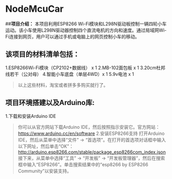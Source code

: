 # NodeMcuCar
##**项目介绍：**  本项目利用ESP8266 Wi-Fi模块和L298N驱动板控制一辆四轮小车运动。该小车使用L298N驱动器控制四个直流电机的方向和速度。通过局域网Wi-Fi连接到网页，用户可以通过手机或电脑上的网页控制小车的移动。

## **该项目的材料清单包括：**
1.ESP8266Wi-Fi模块（CP2102+数据线） x 1
2.MB-102面包板 x 1
3.20cm杜邦线若干（公对母）
4.智能小车底盘（单层4WD）x 1
5.9v电池 x 1
>以上这些材料，淘宝或者拼多多购买就行了。


## **项目环境搭建以及Arduino库:**
1.下载和安装Arduino IDE
>你可以从官方网站下载Arduino IDE，然后按照指示安装它。官方网站：https://www.arduino.cc/en/software
2.安装ESP8266支持
>打开Arduino IDE，然后从菜单中选择“文件” -> “首选项”。在打开的首选项对话框中输入以下网址，然后单击“OK”：
>http://arduino.esp8266.com/stable/package_esp8266com_index.json
>接下来，从菜单中选择“工具” -> “开发板” -> “开发板管理器”，然后在搜索框中输入“ESP8266”。单击搜索结果中的“esp8266 by ESP8266 Community”以安装支持。
